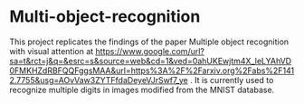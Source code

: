 # Multi-object-recognition
This project replicates the findings of the paper Multiple object recognition with visual attention at https://www.google.com/url?sa=t&rct=j&q=&esrc=s&source=web&cd=1&ved=0ahUKEwjtm4X_leLYAhVD0FMKHZdRBFQQFggsMAA&url=https%3A%2F%2Farxiv.org%2Fabs%2F1412.7755&usg=AOvVaw3ZYTFfdaDeyeVJrSwf7_ye . It is currently used to recognize multiple digits in images modified from the MNIST database.
